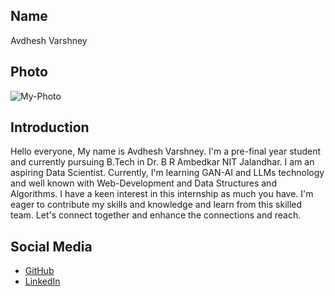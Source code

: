 ## Name
Avdhesh Varshney

## Photo
![My-Photo](https://avatars.githubusercontent.com/u/114330097?v=4)

## Introduction
Hello everyone, My name is Avdhesh Varshney. I'm a pre-final year student and currently pursuing B.Tech in Dr. B R Ambedkar NIT Jalandhar. I am an aspiring Data Scientist. Currently, I'm learning GAN-AI and LLMs technology and well known with Web-Development and Data Structures and Algorithms. I have a keen interest in this internship as much you have. I'm eager to contribute my skills and knowledge and learn from this skilled team. Let's connect together and enhance the connections and reach.

## Social Media
- [GitHub](https://github.com/Avdhesh-Varshney)
- [LinkedIn](https://www.linkedin.com/in/avdhesh-varshney/)

